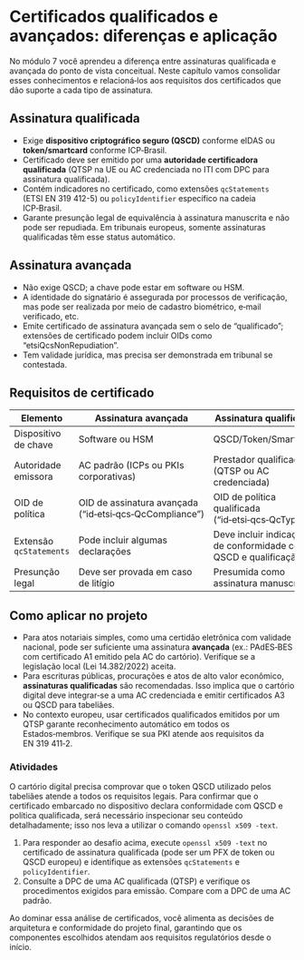 # Certificados qualificados e avançados: diferenças e aplicação

No módulo 7 você aprendeu a diferença entre assinaturas qualificada e avançada do ponto de vista conceitual. Neste capítulo vamos consolidar esses conhecimentos e relacioná‑los aos requisitos dos certificados que dão suporte a cada tipo de assinatura.

## Assinatura qualificada

- Exige **dispositivo criptográfico seguro (QSCD)** conforme eIDAS ou **token/smartcard** conforme ICP‑Brasil.
- Certificado deve ser emitido por uma **autoridade certificadora qualificada** (QTSP na UE ou AC credenciada no ITI com DPC para assinatura qualificada).
- Contém indicadores no certificado, como extensões `qcStatements` (ETSI EN 319 412-5) ou `policyIdentifier` específico na cadeia ICP‑Brasil.
- Garante presunção legal de equivalência à assinatura manuscrita e não pode ser repudiada. Em tribunais europeus, somente assinaturas qualificadas têm esse status automático.

## Assinatura avançada

- Não exige QSCD; a chave pode estar em software ou HSM.
- A identidade do signatário é assegurada por processos de verificação, mas pode ser realizada por meio de cadastro biométrico, e‑mail verificado, etc.
- Emite certificado de assinatura avançada sem o selo de “qualificado”; extensões de certificado podem incluir OIDs como “etsiQcsNonRepudiation”.
- Tem validade jurídica, mas precisa ser demonstrada em tribunal se contestada.

## Requisitos de certificado

| Elemento | Assinatura avançada | Assinatura qualificada |
|---|---|---|
| Dispositivo de chave | Software ou HSM | QSCD/Token/Smartcard |
| Autoridade emissora | AC padrão (ICPs ou PKIs corporativas) | Prestador qualificado (QTSP ou AC credenciada) |
| OID de política | OID de assinatura avançada (“id‑etsi‑qcs‑QcCompliance”) | OID de política qualificada (“id‑etsi‑qcs‑QcType”) |
| Extensão `qcStatements` | Pode incluir algumas declarações | Deve incluir indicações de conformidade com QSCD e qualificação |
| Presunção legal | Deve ser provada em caso de litígio | Presumida como assinatura manuscrita |

## Como aplicar no projeto

- Para atos notariais simples, como uma certidão eletrônica com validade nacional, pode ser suficiente uma assinatura **avançada** (ex.: PAdES‑BES com certificado A1 emitido pela AC do cartório). Verifique se a legislação local (Lei 14.382/2022) aceita.
- Para escrituras públicas, procurações e atos de alto valor econômico, **assinaturas qualificadas** são recomendadas. Isso implica que o cartório digital deve integrar‑se a uma AC credenciada e emitir certificados A3 ou QSCD para tabeliães.
- No contexto europeu, usar certificados qualificados emitidos por um QTSP garante reconhecimento automático em todos os Estados‑membros. Verifique se sua PKI atende aos requisitos da EN 319 411‑2.

### Atividades

O cartório digital precisa comprovar que o token QSCD utilizado pelos tabeliães atende a todos os requisitos legais. Para confirmar que o certificado embarcado no dispositivo declara conformidade com QSCD e política qualificada, será necessário inspecionar seu conteúdo detalhadamente; isso nos leva a utilizar o comando `openssl x509 -text`.

1. Para responder ao desafio acima, execute `openssl x509 -text` no certificado de assinatura qualificada (pode ser um PFX de token ou QSCD europeu) e identifique as extensões `qcStatements` e `policyIdentifier`.
2. Consulte a DPC de uma AC qualificada (QTSP) e verifique os procedimentos exigidos para emissão. Compare com a DPC de uma AC padrão.

Ao dominar essa análise de certificados, você alimenta as decisões de arquitetura e conformidade do projeto final, garantindo que os componentes escolhidos atendam aos requisitos regulatórios desde o início.
